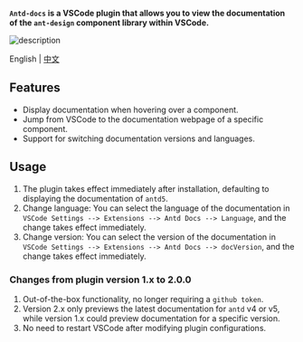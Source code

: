 **`Antd-docs` is a VSCode plugin that allows you to view the documentation of the `ant-design` component library within VSCode.**

![description](https://github.com/jrr997/antd-docs-vscode/blob/master/description.gif?raw=true)

English | [中文](./README-zh_CN.md)

## Features
 - Display documentation when hovering over a component.
 - Jump from VSCode to the documentation webpage of a specific component.
 - Support for switching documentation versions and languages.

## Usage
  1. The plugin takes effect immediately after installation, defaulting to displaying the documentation of `antd5`.
  2. Change language: You can select the language of the documentation in `VSCode Settings --> Extensions --> Antd Docs --> Language`, and the change takes effect immediately.
  3. Change version: You can select the version of the documentation in `VSCode Settings --> Extensions --> Antd Docs --> docVersion`, and the change takes effect immediately.

### Changes from plugin version 1.x to 2.0.0
  1. Out-of-the-box functionality, no longer requiring a `github token`.
  2. Version 2.x only previews the latest documentation for `antd` v4 or v5, while version 1.x could preview documentation for a specific version.
  3. No need to restart VSCode after modifying plugin configurations.
